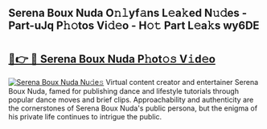 ## Serena Boux Nuda O𝚗𝚕yf𝚊ns L𝚎a𝚔ed N𝚞𝚍es - Part-uJq P𝚑𝚘tos Vi𝚍𝚎o - H𝚘𝚝 Part L𝚎a𝚔s wy6DE

# <h2><a href="http://kf23y0i.oniu.top/?m=Serena+Boux+Nuda">🔗👉 🔴 Serena Boux Nuda P𝚑ot𝚘𝚜 V𝚒d𝚎o</a></h2>

[![Serena Boux Nuda Nu𝚍e𝚜](https://i.imgur.com/0qMVB7G.gif)](http://kf23y0i.oniu.top/?m=Serena+Boux+Nuda)
Virtual content creator and entertainer Serena Boux Nuda, famed for publishing dance and lifestyle tutorials through popular dance moves and brief clips. Approachability and authenticity are the cornerstones of Serena Boux Nuda's public persona, but the enigma of his private life continues to intrigue the public.  
